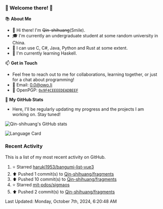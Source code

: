 ### 🌟 Welcome there! 🌟

📚 **About Me**
- 👋 Hi there! I'm ~~Qin-shihuang~~(Smile).
- 🎓 I'm currently an undergraduate student at some random university in China.
- 🚀 I can use C, C#, Java, Python and Rust at some extent.
- 🌱 I'm currently learning Haskell.

📫 **Get in Touch**
- Feel free to reach out to me for collaborations, learning together, or just for a chat about programming!
- 📩 Email: 0.0@owo.li
- 🔑 OpenPGP: [`0x9F4CEEEEDEADBEEF`](https://keys.openpgp.org/vks/v1/by-fingerprint/9273A165A490C183577664B69F4CEEEEDEADBEEF)


📝 **My GitHub Stats**
- Here, I'll be regularly updating my progress and the projects I am working on. Stay tuned!

![Qin-shihuang's GitHub stats](https://github-readme-stats.vercel.app/api?username=Qin-shihuang&show_icons=true)

![Language Card](https://github-readme-stats.vercel.app/api/top-langs/?username=Qin-shihuang)
### Recent Activity

This is a list of my most recent activity on GitHub.

<!--RECENT_ACTIVITY:start-->
1. ⭐ Starred [haruki1953/bangumi-list-vue3](https://github.com/haruki1953/bangumi-list-vue3)<br>
2. ⬆️ Pushed 1 commit(s) to [Qin-shihuang/fragments](https://github.com/Qin-shihuang/fragments)<br>
3. ⬆️ Pushed 10 commit(s) to [Qin-shihuang/fragments](https://github.com/Qin-shihuang/fragments)<br>
4. ⭐ Starred [mit-pdos/sigmaos](https://github.com/mit-pdos/sigmaos)<br>
5. ⬆️ Pushed 2 commit(s) to [Qin-shihuang/fragments](https://github.com/Qin-shihuang/fragments)<br>
<!--RECENT_ACTIVITY:end-->

<!--RECENT_ACTIVITY:last_update-->
Last Updated: Monday, October 7th, 2024, 6:20:48 AM
<!--RECENT_ACTIVITY:last_update_end-->
